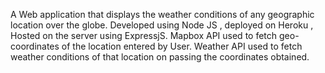 A Web application that displays the weather conditions of any geographic location over the globe.
Developed using Node JS , deployed on Heroku , Hosted on the server using ExpressjS.
Mapbox API used to fetch geo-coordinates of the location entered by User.
Weather API used to fetch weather conditions of that location on passing the coordinates obtained.
